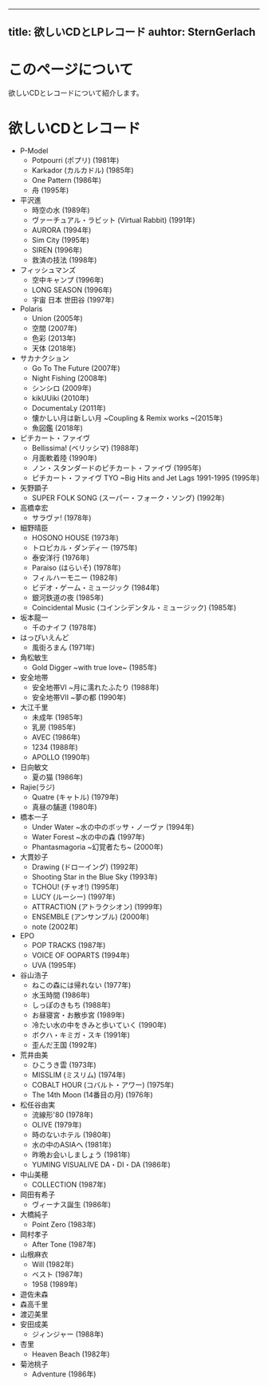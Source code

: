 
---
title: 欲しいCDとLPレコード
auhtor: SternGerlach
---

<!--
 pandoc -s --filter pandoc-crossref -M "crossrefYaml=./crossref_config.yaml" -f markdown -t html5 --mathjax --css ./style.css ./want-list.md > ./want-list.html
-->

# このページについて

欲しいCDとレコードについて紹介します。

# 欲しいCDとレコード

* P-Model
    - Potpourri (ポプリ) (1981年)
    - Karkador (カルカドル) (1985年)
    - One Pattern (1986年)
    - 舟 (1995年)
* 平沢進
    - 時空の水 (1989年)
    - ヴァーチュアル・ラビット (Virtual Rabbit) (1991年)
    - AURORA (1994年)
    - Sim City (1995年)
    - SIREN (1996年)
    - 救済の技法 (1998年)
* フィッシュマンズ
    - 空中キャンプ (1996年)
    - LONG SEASON (1996年)
    - 宇宙 日本 世田谷 (1997年)
* Polaris
    - Union (2005年)
    - 空間 (2007年)
    - 色彩 (2013年)
    - 天体 (2018年)
* サカナクション
    - Go To The Future (2007年)
    - Night Fishing (2008年)
    - シンシロ (2009年)
    - kikUUiki (2010年)
    - DocumentaLy (2011年)
    - 懐かしい月は新しい月 \~Coupling & Remix works \~(2015年)
    - 魚図鑑 (2018年)
* ピチカート・ファイヴ
    - Bellissima! (ベリッシマ) (1988年)
    - 月面軟着陸 (1990年)
    - ノン・スタンダードのピチカート・ファイヴ (1995年)
    - ピチカート・ファイヴ TYO \~Big Hits and Jet Lags 1991-1995 (1995年)
* 矢野顕子
    - SUPER FOLK SONG (スーパー・フォーク・ソング) (1992年)
* 高橋幸宏
    - サラヴァ! (1978年)
* 細野晴臣
    - HOSONO HOUSE (1973年)
    - トロピカル・ダンディー (1975年)
    - 泰安洋行 (1976年)
    - Paraiso (はらいそ) (1978年)
    - フィルハーモニー (1982年)
    - ビデオ・ゲーム・ミュージック (1984年)
    - 銀河鉄道の夜 (1985年)
    - Coincidental Music (コインシデンタル・ミュージック) (1985年)
* 坂本龍一
    - 千のナイフ (1978年)
* はっぴいえんど
    - 風街ろまん (1971年)
* 角松敏生
    - Gold Digger \~with true love\~ (1985年)
* 安全地帯
    - 安全地帯VI \~月に濡れたふたり (1988年)
    - 安全地帯VII \~夢の都 (1990年)
* 大江千里
    - 未成年 (1985年)
    - 乳房 (1985年)
    - AVEC (1986年)
    - 1234 (1988年)
    - APOLLO (1990年)
* 日向敏文
    - 夏の猫 (1986年)
* Rajie(ラジ)
    - Quatre (キャトル) (1979年)
    - 真昼の舗道 (1980年)
* 橋本一子
    - Under Water \~水の中のボッサ・ノーヴァ (1994年)
    - Water Forest \~水の中の森 (1997年)
    - Phantasmagoria \~幻覚者たち\~ (2000年)
* 大貫妙子
    - Drawing (ドローイング) (1992年)
    - Shooting Star in the Blue Sky (1993年)
    - TCHOU! (チャオ!) (1995年)
    - LUCY (ルーシー) (1997年)
    - ATTRACTION (アトラクシオン) (1999年)
    - ENSEMBLE (アンサンブル) (2000年)
    - note (2002年)
* EPO
    - POP TRACKS (1987年)
    - VOICE OF OOPARTS (1994年)
    - UVA (1995年)
* 谷山浩子
    - ねこの森には帰れない (1977年)
    - 水玉時間 (1986年)
    - しっぽのきもち (1988年)
    - お昼寝宮・お散歩宮 (1989年)
    - 冷たい水の中をきみと歩いていく (1990年)
    - ボクハ・キミガ・スキ (1991年)
    - 歪んだ王国 (1992年)
* 荒井由美
    - ひこうき雲 (1973年)
    - MISSLIM (ミスリム) (1974年)
    - COBALT HOUR (コバルト・アワー) (1975年)
    - The 14th Moon (14番目の月) (1976年)
* 松任谷由実
    - 流線形'80 (1978年)
    - OLIVE (1979年)
    - 時のないホテル (1980年)
    - 水の中のASIAへ (1981年)
    - 昨晩お会いしましょう (1981年)
    - YUMING VISUALIVE DA・DI・DA (1986年)
* 中山美穂  
    - COLLECTION (1987年)
* 岡田有希子
    - ヴィーナス誕生 (1986年)
* 大橋純子
    - Point Zero (1983年)
* 岡村孝子
    - After Tone (1987年)
* 山根麻衣
    - Will (1982年)
    - ベスト (1987年)
    - 1958 (1989年)
* 遊佐未森
* 森高千里
* 渡辺美里
* 安田成美
    - ジィンジャー (1988年)
* 杏里
    - Heaven Beach (1982年)
* 菊池桃子
    - Adventure (1986年)
